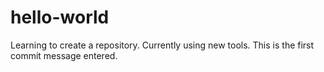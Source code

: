 # hello-world
Learning to create a repository.
Currently using new tools.
This is the first commit message entered.
